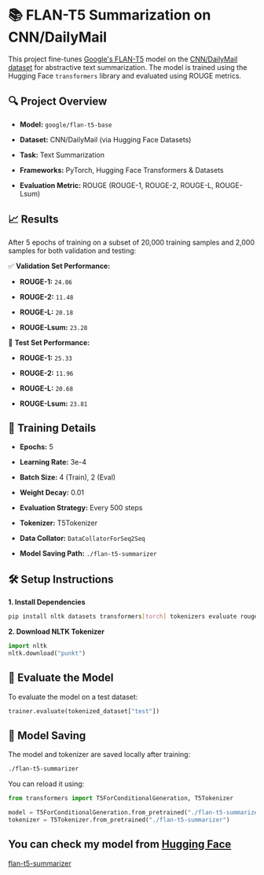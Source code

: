 # 📚 FLAN-T5 Summarization on CNN/DailyMail

This project fine-tunes [Google's FLAN-T5](https://huggingface.co/docs/transformers/model_doc/flan-t5) model on the [CNN/DailyMail dataset](https://huggingface.co/datasets/abisee/cnn_dailymail) for abstractive text summarization. The model is trained using the Hugging Face `transformers` library and evaluated using ROUGE metrics.


## 🔍 Project Overview

- **Model:** `google/flan-t5-base`

- **Dataset:** CNN/DailyMail (via Hugging Face Datasets)

- **Task:** Text Summarization

- **Frameworks:** PyTorch, Hugging Face Transformers & Datasets

- **Evaluation Metric:** ROUGE (ROUGE-1, ROUGE-2, ROUGE-L, ROUGE-Lsum)


## 📈 Results
After 5 epochs of training on a subset of 20,000 training samples and 2,000 samples for both validation and testing:

✅ **Validation Set Performance:**

- **ROUGE-1:** `24.86`

- **ROUGE-2:** `11.48`

- **ROUGE-L:** `20.18`

- **ROUGE-Lsum:** `23.28`

🧪 **Test Set Performance:**

- **ROUGE-1:** `25.33`

- **ROUGE-2:** `11.96`

- **ROUGE-L:** `20.68`

- **ROUGE-Lsum:** `23.81`


## 🧠 Training Details

- **Epochs:** 5

- **Learning Rate:** 3e-4

- **Batch Size:** 4 (Train), 2 (Eval)

- **Weight Decay:** 0.01

- **Evaluation Strategy:** Every 500 steps

- **Tokenizer:** T5Tokenizer

- **Data Collator:** `DataCollatorForSeq2Seq`

- **Model Saving Path:** `./flan-t5-summarizer`

## 🛠️ Setup Instructions

**1. Install Dependencies**

```bash
pip install nltk datasets transformers[torch] tokenizers evaluate rouge_score sentencepiece huggingface_hub -q

```


**2. Download NLTK Tokenizer**

```python
import nltk
nltk.download("punkt")

```


## 🧪 Evaluate the Model

To evaluate the model on a test dataset:

```python
trainer.evaluate(tokenized_dataset["test"])
```


## 💾 Model Saving

The model and tokenizer are saved locally after training:

```bash
./flan-t5-summarizer

```

You can reload it using:

```python
from transformers import T5ForConditionalGeneration, T5Tokenizer

model = T5ForConditionalGeneration.from_pretrained("./flan-t5-summarizer")
tokenizer = T5Tokenizer.from_pretrained("./flan-t5-summarizer")
```
## You can check my model from [Hugging Face](https://huggingface.co/)

[flan-t5-summarizer](https://huggingface.co/AbdullahAlnemr1/flan-t5-summarizer)


